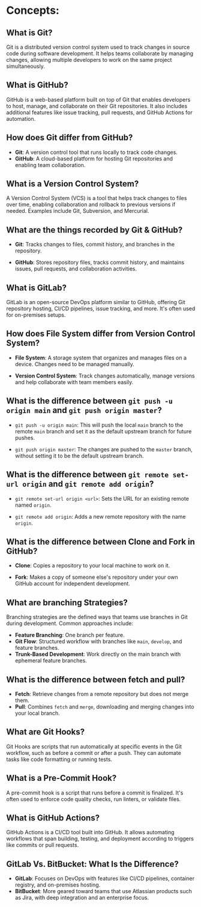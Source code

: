 # Concepts:

## What is Git?
Git is a distributed version control system used to track changes in source code during software development. It helps teams collaborate by managing changes, allowing multiple developers to work on the same project simultaneously.

## What is GitHub?
GitHub is a web-based platform built on top of Git that enables developers to host, manage, and collaborate on their Git repositories. It also includes additional features like issue tracking, pull requests, and GitHub Actions for automation.

## How does Git differ from GitHub?
* **Git**: A version control tool that runs locally to track code changes.
* **GitHub**: A cloud-based platform for hosting Git repositories and enabling team collaboration.

## What is a Version Control System?
A Version Control System (VCS) is a tool that helps track changes to files over time, enabling collaboration and rollback to previous versions if needed. Examples include Git, Subversion, and Mercurial.

## What are the things recorded by Git & GitHub?
* **Git**: Tracks changes to files, commit history, and branches in the repository.

* **GitHub**: Stores repository files, tracks commit history, and maintains issues, pull requests, and collaboration activities.

## What is GitLab?
GitLab is an open-source DevOps platform similar to GitHub, offering Git repository hosting, CI/CD pipelines, issue tracking, and more. It's often used for on-premises setups.

## How does File System differ from Version Control System?
* **File System**: A storage system that organizes and manages files on a device. Changes need to be managed manually.

* **Version Control System**: Track changes automatically, manage versions and help collaborate with team members easily.

## What is the difference between `git push -u origin main` and `git push origin master`?
* `git push -u origin main`: This will push the local `main` branch to the remote `main` branch and set it as the default upstream branch for future pushes.

* `git push origin master`: The changes are pushed to the `master` branch, without setting it to be the default upstream branch.

## What is the difference between `git remote set-url origin` and `git remote add origin`?
* `git remote set-url origin <url>`: Sets the URL for an existing remote named `origin`.

* `git remote add origin`: Adds a new remote repository with the name `origin`.

## What is the difference between Clone and Fork in GitHub?
* **Clone**: Copies a repository to your local machine to work on it.

* **Fork**: Makes a copy of someone else's repository under your own GitHub account for independent development.

## What are branching Strategies?
Branching strategies are the defined ways that teams use branches in Git during development. Common approaches include:

* **Feature Branching**: One branch per feature.
* **Git Flow**: Structured workflow with branches like `main`, `develop`, and feature branches.
* **Trunk-Based Development**: Work directly on the main branch with ephemeral feature branches.

## What is the difference between fetch and pull?
* **Fetch**: Retrieve changes from a remote repository but does not merge them.
* **Pull**: Combines `fetch` and `merge`, downloading and merging changes into your local branch.

## What are Git Hooks?
Git Hooks are scripts that run automatically at specific events in the Git workflow, such as before a commit or after a push. They can automate tasks like code formatting or running tests.

## What is a Pre-Commit Hook?
A pre-commit hook is a script that runs before a commit is finalized. It's often used to enforce code quality checks, run linters, or validate files.

## What is GitHub Actions?
GitHub Actions is a CI/CD tool built into GitHub. It allows automating workflows that span building, testing, and deployment according to triggers like commits or pull requests.

## GitLab Vs. BitBucket: What Is the Difference?
* **GitLab**: Focuses on DevOps with features like CI/CD pipelines, container registry, and on-premises hosting.
* **BitBucket**: More geared toward teams that use Atlassian products such as Jira, with deep integration and an enterprise focus.